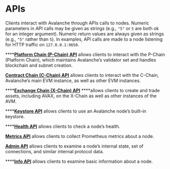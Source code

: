 # APIs

Clients interact with Avalanche through APIs calls to nodes. Numeric parameters in API calls may be given as strings \(e.g., `"5"` or `5` are both ok for an integer argument\). Numeric return values are always given as strings \(e.g., `"5"` rather than `5`\). In examples, API calls are made to a node listening for HTTP traffic on `127.0.0.1:9650`.

\*\*\*\*[**Platform Chain \(P-Chain\) API**](platform-chain-p-chain-api.md) allows clients to interact with the P-Chain \(Platform Chain\), which maintains Avalanche’s validator set and handles blockchain and subnet creation.

[**Contract Chain \(C-Chain\) API**](contract-chain-c-chain-api.md) allows clients to interact with the C-Chain, Avalanche’s main EVM instance, as well as other EVM instances.

\*\*\*\*[**Exchange Chain \(X-Chain\) API**](exchange-chain-x-chain-api.md) ****allows clients to create and trade assets, including AVAX, on the X-Chain as well as other instances of the AVM.

\*\*\*\*[**Keystore API**](keystore-api.md) allows clients to use an Avalanche node’s built-in keystore.

\*\*\*\*[**Health API**](health-api.md) allows clients to check a node’s health.

[**Metrics API**](metrics-api.md) allows clients to collect Prometheus metrics about a node.

[**Admin API**](admin-api.md) allows clients to examine a node’s internal state, set of connections, and similar internal protocol data.

\*\*\*\*[**Info API**](info-api.md) allows clients to examine basic information about a node.

